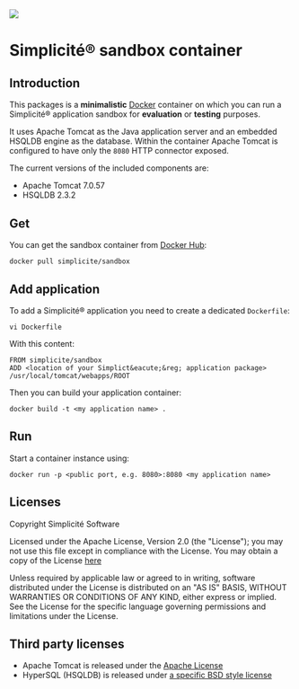 ![](https://www.simplicite.io/logos/logo250.png)
---

Simplicit&eacute;&reg; sandbox container
========================================

Introduction
------------

This packages is a **minimalistic** [Docker](http://www.docker.com) container on which you can
run a Simplicit&eacute;&reg; application sandbox for **evaluation** or **testing** purposes.

It uses Apache Tomcat as the Java application server and an embedded HSQLDB engine as the database.
Within the container Apache Tomcat is configured to have only the `8080` HTTP connector exposed.

The current versions of the included components are:

- Apache Tomcat 7.0.57
- HSQLDB 2.3.2

Get
---

You can get the sandbox container from [Docker Hub](https://registry.hub.docker.com/u/simplicite/sandbox/):

	docker pull simplicite/sandbox

Add application
---------------

To add a Simplicit&eacute;&reg; application you need to create a dedicated `Dockerfile`:

	vi Dockerfile

With this content:

```
FROM simplicite/sandbox
ADD <location of your Simplict&eacute;&reg; application package> /usr/local/tomcat/webapps/ROOT
```

Then you can build your application container:

	docker build -t <my application name> .

Run
---

Start a container instance using:

	docker run -p <public port, e.g. 8080>:8080 <my application name>

Licenses
--------

Copyright Simplicit&eacute; Software

Licensed under the Apache License, Version 2.0 (the "License");
you may not use this file except in compliance with the License.
You may obtain a copy of the License [here](http://www.apache.org/licenses/LICENSE-2.0)

Unless required by applicable law or agreed to in writing, software
distributed under the License is distributed on an "AS IS" BASIS,
WITHOUT WARRANTIES OR CONDITIONS OF ANY KIND, either express or implied.
See the License for the specific language governing permissions and
limitations under the License.

Third party licenses
--------------------

- Apache Tomcat is released under the [Apache License](http://www.apache.org/licenses/LICENSE-2.0)
- HyperSQL (HSQLDB) is released under [a specific BSD style license](http://hsqldb.org/web/hsqlLicense.html)
